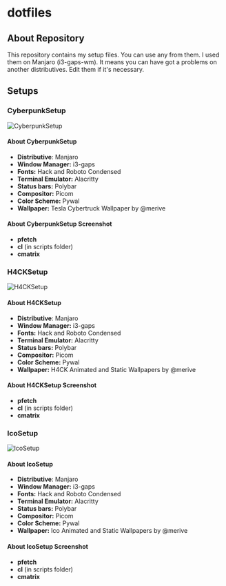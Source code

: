# dotfiles

## About Repository

This repository contains my setup files. 
You can use any from them.
I used them on Manjaro (i3-gaps-wm).
It means you can have got a problems on another distributives.
Edit them if it's necessary.

## Setups

### CyberpunkSetup

![CyberpunkSetup](https://github.com/merive-studio/dotfiles/blob/master/CyberpunkSetup/setup.png)

#### About CyberpunkSetup

* **Distributive**: Manjaro
* **Window Manager:** i3-gaps
* **Fonts:** Hack and Roboto Condensed
* **Terminal Emulator:** Alacritty
* **Status bars:** Polybar
* **Compositor:** Picom
* **Color Scheme:** Pywal
* **Wallpaper:** Tesla Cybertruck Wallpaper by @merive

#### About CyberpunkSetup Screenshot

* **pfetch**
* **cl** (in scripts folder)
* **cmatrix**

### H4CKSetup

![H4CKSetup](https://github.com/merive-studio/dotfiles/blob/master/H4CKSetup/setup.png)

#### About H4CKSetup

* **Distributive**: Manjaro
* **Window Manager:** i3-gaps
* **Fonts:** Hack and Roboto Condensed
* **Terminal Emulator:** Alacritty
* **Status bars:** Polybar
* **Compositor:** Picom
* **Color Scheme:** Pywal
* **Wallpaper:** H4CK Animated and Static Wallpapers by @merive

#### About H4CKSetup Screenshot

* **pfetch**
* **cl** (in scripts folder)
* **cmatrix**

### IcoSetup

![IcoSetup](https://github.com/merive-studio/dotfiles/blob/master/IcoSetup/setup.png)

#### About IcoSetup

* **Distributive**: Manjaro
* **Window Manager:** i3-gaps
* **Fonts:** Hack and Roboto Condensed
* **Terminal Emulator:** Alacritty
* **Status bars:** Polybar
* **Compositor:** Picom
* **Color Scheme:** Pywal
* **Wallpaper:** Ico Animated and Static Wallpapers by @merive

#### About IcoSetup Screenshot

* **pfetch**
* **cl** (in scripts folder)
* **cmatrix**
